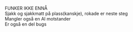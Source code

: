 FUNKER IKKE ENNÅ </br>
Sjakk og sjakkmatt på plass(kanskje), rokade er neste steg </br>
Mangler også en AI motstander</br>
Er også en del bugs </br>
